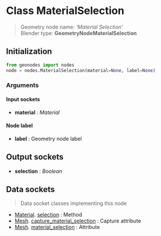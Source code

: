 
# Class MaterialSelection

> Geometry node name: _'Material Selection'_<br>Blender type:  **GeometryNodeMaterialSelection**

## Initialization


```python
from geonodes import nodes
node = nodes.MaterialSelection(material=None, label=None)
```


### Arguments


#### Input sockets



- **material** : _Material_



#### Node label



- **label** : Geometry node label



## Output sockets



- **selection** : _Boolean_



## Data sockets

> Data socket classes implementing this node


- [Material](aaa). [selection](bbb) : Method
- [Mesh](aaa). [capture_material_selection](bbb) : Capture attribute
- [Mesh](aaa). [material_selection](bbb) : Attribute


